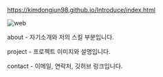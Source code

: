 https://kimdongjun98.github.io/Introduce/index.html

![web](https://github.com/user-attachments/assets/e715cbfb-47e3-4014-809a-9ef57b7a1480)

about - 자기소개와 저의 스킬 부분입니다.

project - 프로젝트 이미지와 설명입니다.

contact - 이메일, 연락처, 깃허브 링크입니다.
